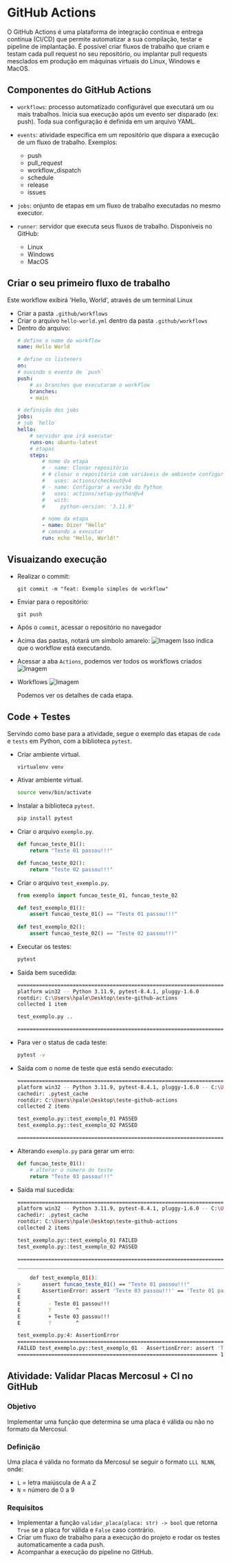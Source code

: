 # GitHub Actions

O GitHub Actions é uma plataforma de integração contínua e entrega contínua (CI/CD) que permite automatizar a sua compilação, testar e pipeline de implantação. É possível criar fluxos de trabalho que criam e testam cada pull request no seu repositório, ou implantar pull requests mesclados em produção em máquinas virtuais do Linux, Windows e MacOS.

## Componentes do GitHub Actions

- `workflows`: processo automatizado configurável que executará um ou mais trabalhos. Inicia sua execução após um evento ser disparado (ex: push). Toda sua configuração é definida em um arquivo YAML.

- `events`: atividade específica em um repositório que dispara a execução de um fluxo de trabalho. Exemplos:
    - push
    - pull_request
    - workflow_dispatch
    - schedule
    - release
    - issues

- `jobs`: onjunto de etapas em um fluxo de trabalho executadas no mesmo executor.

- `runner`: servidor que executa seus fluxos de trabalho. Disponíveis no GitHub:
    - Linux
    - Windows
    - MacOS

## Criar o seu primeiro fluxo de trabalho

Este workflow exibirá 'Hello, World', através de um terminal Linux
- Criar a pasta `.github/workflows`
- Criar o arquivo `hello-world.yml` dentro da pasta `.github/workflows`
- Dentro do arquivo:
    ```yaml
    # define o nome do workflow
    name: Hello World

    # define os listeners
    on:
    # ouvindo o evento de `push`
    push:
        # as branches que executaram o workflow
        branches:
        - main

    # definição dos jobs
    jobs:
    # job `hello`
    hello:
        # servidor que irá executar
        runs-on: ubuntu-latest
        # etapas
        steps:
            # nome da etapa
            # - name: Clonar repositório
            # # clonar o repositório com variáveis de ambiente configuradas
            #   uses: actions/checkout@v4
            # - name: Configurar a versão do Python
            #   uses: actions/setup-python@v4
            #   with:
            #     python-version: '3.11.9'

            # nome da etapa
            - name: Dizer "Hello"
            # comando a executar
            run: echo "Hello, World!"
    ```
## Visuaizando execução

- Realizar o commit:
    ```
    git commit -m "feat: Exemplo simples de workflow" 
    ```
- Enviar para o repositório:
    ```
    git push
    ```
- Após o `commit`, acessar o repositório no navegador
- Acima das pastas, notará um símbolo amarelo:
    ![Imagem](assets/img/sinal.png)
    Isso indica que o workflow está executando.

- Acessar a aba `Actions`, podemos ver todos os workflows criados
    ![Imagem](assets/img/aba-actions.png)

- Workflows
    ![Imagem](assets/img/image.png)

    Podemos ver os detalhes de cada etapa.

## Code + Testes
Servindo como base para a atividade, segue o exemplo das etapas de `code` e `tests` em Python, com a biblioteca `pytest`.
- Criar ambiente virtual.
    ```bash
    virtualenv venv
    ```
- Ativar ambiente virtual.
    ```bash
    source venv/bin/activate
    ```
- Instalar a biblioteca `pytest`.
    ```bash
    pip install pytest
    ```
- Criar o arquivo `exemplo.py`.
    ```python
    def funcao_teste_01():
        return "Teste 01 passou!!!"

    def funcao_teste_02():
        return "Teste 02 passou!!!"
    ```
- Criar o arquivo `test_exemplo.py`.
    ```python
    from exemplo import funcao_teste_01, funcao_teste_02

    def test_exemplo_01():
        assert funcao_teste_01() == "Teste 01 passou!!!"
        
    def test_exemplo_02():
        assert funcao_teste_02() == "Teste 02 passou!!!"
    ```
- Executar os testes:
    ```bash
    pytest
    ```
- Saída bem sucedida:
    ```bash
    ===================================================================== test session starts =====================================================================
    platform win32 -- Python 3.11.9, pytest-8.4.1, pluggy-1.6.0
    rootdir: C:\Users\hpale\Desktop\teste-github-actions
    collected 1 item                                                                                                                                               

    test_exemplo.py ..                                                                                                                                    [100%] 

    ====================================================================== 2 passed in 0.03s ======================================================================
    ```
- Para ver o status de cada teste:
    ```bash
    pytest -v
    ```
- Saída com o nome de teste que está sendo executado:
    ```bash
    ===================================================================== test session starts =====================================================================
    platform win32 -- Python 3.11.9, pytest-8.4.1, pluggy-1.6.0 -- C:\Users\hpale\Desktop\teste-github-actions\venv\Scripts\python.exe
    cachedir: .pytest_cache
    rootdir: C:\Users\hpale\Desktop\teste-github-actions
    collected 2 items                                                                                                                                              

    test_exemplo.py::test_exemplo_01 PASSED                                                                                                                  [ 50%]
    test_exemplo.py::test_exemplo_02 PASSED                                                                                                                  [100%]

    ====================================================================== 2 passed in 0.05s ======================================================================
    ```
- Alterando `exemplo.py` para gerar um erro:
    ```python
    def funcao_teste_01():
        # alterar o número do teste
        return "Teste 03 passou!!!"
    ```
- Saída mal sucedida:
    ```bash
    ===================================================================== test session starts =====================================================================
    platform win32 -- Python 3.11.9, pytest-8.4.1, pluggy-1.6.0 -- C:\Users\hpale\Desktop\teste-github-actions\venv\Scripts\python.exe
    cachedir: .pytest_cache
    rootdir: C:\Users\hpale\Desktop\teste-github-actions
    collected 2 items                                                                                                                                              

    test_exemplo.py::test_exemplo_01 FAILED                                                                                                                  [ 50%]
    test_exemplo.py::test_exemplo_02 PASSED                                                                                                                  [100%]

    ========================================================================== FAILURES ===========================================================================
    _______________________________________________________________________ test_exemplo_01 _______________________________________________________________________

        def test_exemplo_01():
    >       assert funcao_teste_01() == "Teste 01 passou!!!"
    E       AssertionError: assert 'Teste 03 passou!!!' == 'Teste 01 passou!!!'
    E
    E         - Teste 01 passou!!!
    E         ?        ^
    E         + Teste 03 passou!!!
    E         ?        ^

    test_exemplo.py:4: AssertionError
    =================================================================== short test summary info =================================================================== 
    FAILED test_exemplo.py::test_exemplo_01 - AssertionError: assert 'Teste 03 passou!!!' == 'Teste 01 passou!!!'
    ================================================================= 1 failed, 1 passed in 0.26s ================================================================= 
    ```

## Atividade: Validar Placas Mercosul + CI no GitHub

### Objetivo
Implementar uma função que determina se uma placa é válida ou não no formato da Mercosul.

### Definição
Uma placa é válida no formato da Mercosul se seguir o formato `LLL NLNN`, onde:
- `L` = letra maiúscula de A a Z
- `N` = número de 0 a 9

### Requisitos

- Implementar  a função `validar_placa(placa: str) -> bool` que retorna `True` se a placa for válida e `False` caso contrário.
- Criar um fluxo de trabalho para a execução do projeto e rodar os testes automaticamente a cada push.
- Acompanhar a execução do pipeline no GitHub.
